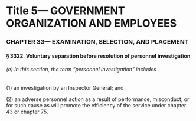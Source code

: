 
# Title 5— GOVERNMENT ORGANIZATION AND EMPLOYEES
### CHAPTER 33— EXAMINATION, SELECTION, AND PLACEMENT
#### § 3322. Voluntary separation before resolution of personnel investigation
###### (e) In this section, the term “personnel investigation” includes

(1) an investigation by an Inspector General; and

(2) an adverse personnel action as a result of performance, misconduct, or for such cause as will promote the efficiency of the service under chapter 43 or chapter 75.

